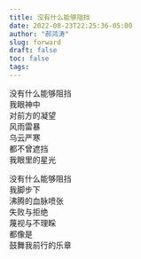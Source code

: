 ```yaml
---
title: 没有什么能够阻挡
date: 2022-08-23T22:25:36-05:00
author: "郝鸿涛"
slug: forward
draft: false
toc: false
tags: 
---
```


没有什么能够阻挡\
我眼神中\
对前方的凝望\
风雨雷暴\
乌云严寒\
都不曾遮挡\
我眼里的星光

没有什么能够阻挡\
我脚步下\
沸腾的血脉喷张\
失败与拒绝\
蔑视与不理睬\
都像是\
鼓舞我前行的乐章